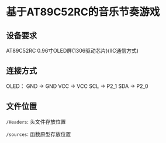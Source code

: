 # 基于AT89C52RC的音乐节奏游戏
## 设备要求
AT89C52RC 
0.96寸OLED屏(1306驱动芯片)(IIC通信方式)
## 连接方式
OLED：
GND -> GND
VCC -> VCC
SCL -> P2_1
SDA -> P2_0
## 文件位置
`/Headers`: 头文件存放位置

`/sources`: 函数原型存放位置
